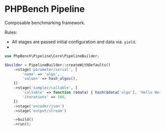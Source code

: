PHPBench Pipeline
=================

Composable benchmarking framework.

Rules:

- All stages are passed initial configuration and data via. `yield`.
- 

```php
use PhpBench\Pipeline\Core\PipelineBuilder;

$builder = PipelineBuilder::createWithDefaults()
    ->stage('parameter/serial', [
        'name' => 'algo',
        'values' => hash_algos(),
    ])
    ->stage('sampler/callable', [
        'callable' => function ($data) { hash($data['algo'], 'Hello World'); },
        'iterations' => 100,
    ])
    ->stage('encoder/json')
    ->stage('output/stream')

    ->build()
    ->run();
```
